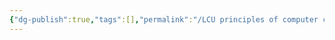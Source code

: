 ```yaml
---
{"dg-publish":true,"tags":[],"permalink":"/LCU principles of computer composition/算数逻辑单元/","dgPassFrontmatter":true,"noteIcon":"","created":"2024-11-28T11:10:54.064+08:00","updated":"2025-03-30T15:08:58.156+08:00"}
---
```



